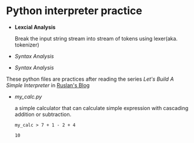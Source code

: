 # Python interpreter practice

- **Lexcial Analysis**

    Break the input string stream into stream of tokens using lexer(aka. tokenizer)

- *Syntax Analysis*


- *Syntax Analysis*





These python files are practices after reading the series _Let's Build A Simple Interpreter_ in [Ruslan's Blog][1]

- *my_calc.py*

    a simple calculator that can calculate simple expression with cascading addition or subtraction.

    ```shell
    my_calc > 7 + 1 - 2 + 4

    10

    ```


[1]: https://ruslanspivak.com/lsbasi-part1/

